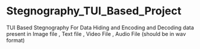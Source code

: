 # Stegnography_TUI_Based_Project
TUI Based Stegnography For Data Hiding and Encoding and Decoding data present in Image file , Text file , Video File , Audio File (should be in wav format)
